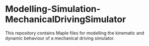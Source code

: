 # Modelling-Simulation-MechanicalDrivingSimulator
This repository contains Maple files for modelling the kinematic and dynamic behaviour of a mechanical driving simulator.
